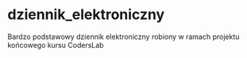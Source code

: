 # dziennik_elektroniczny

Bardzo podstawowy dziennik elektroniczny robiony w ramach projektu końcowego kursu CodersLab
